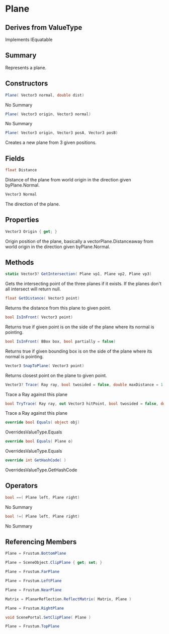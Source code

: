 # Plane

## Derives from ValueType
Implements IEquatable<Plane>

## Summary

Represents a plane.
## Constructors

```c#
Plane( Vector3 normal, double dist) 
```
No Summary
```c#
Plane( Vector3 origin, Vector3 normal) 
```
No Summary
```c#
Plane( Vector3 origin, Vector3 posA, Vector3 posB) 
```
Creates a new plane from 3 given positions.
## Fields

```c#
float Distance
```
Distance of the plane from world origin in the direction given byPlane.Normal.
```c#
Vector3 Normal
```
The direction of the plane.
## Properties

```c#
Vector3 Origin { get; } 
```
Origin position of the plane, basically a vectorPlane.Distanceaway from world origin in the direction given byPlane.Normal.
## Methods

```c#
static Vector3? GetIntersection( Plane vp1, Plane vp2, Plane vp3) 
```
Gets the intersecting point of the three planes if it exists.
If the planes don't all intersect will return null.
```c#
float GetDistance( Vector3 point) 
```
Returns the distance from this plane to given point.
```c#
bool IsInFront( Vector3 point) 
```
Returns true if given point is on the side of the plane where its normal is pointing.
```c#
bool IsInFront( BBox box, bool partially = false) 
```
Returns true if given bounding box is on the side of the plane where its normal is pointing.
```c#
Vector3 SnapToPlane( Vector3 point) 
```
Returns closest point on the plane to given point.
```c#
Vector3? Trace( Ray ray, bool twosided = false, double maxDistance = 1.7976931348623157E+308) 
```
Trace a Ray against this plane
```c#
bool TryTrace( Ray ray, out Vector3 hitPoint, bool twosided = false, double maxDistance = 1.7976931348623157E+308) 
```
Trace a Ray against this plane
```c#
override bool Equals( object obj) 
```
OverridesValueType.Equals
```c#
override bool Equals( Plane o) 
```
OverridesValueType.Equals
```c#
override int GetHashCode( ) 
```
OverridesValueType.GetHashCode
## Operators

```c#
bool ==( Plane left, Plane right) 
```
No Summary
```c#
bool !=( Plane left, Plane right) 
```
No Summary
## Referencing Members

```c#
Plane = Frustum.BottomPlane
```
```c#
Plane = SceneObject.ClipPlane { get; set; } 
```
```c#
Plane = Frustum.FarPlane
```
```c#
Plane = Frustum.LeftPlane
```
```c#
Plane = Frustum.NearPlane
```
```c#
Matrix = PlanarReflection.ReflectMatrix( Matrix, Plane ) 
```
```c#
Plane = Frustum.RightPlane
```
```c#
void ScenePortal.SetClipPlane( Plane ) 
```
```c#
Plane = Frustum.TopPlane
```
